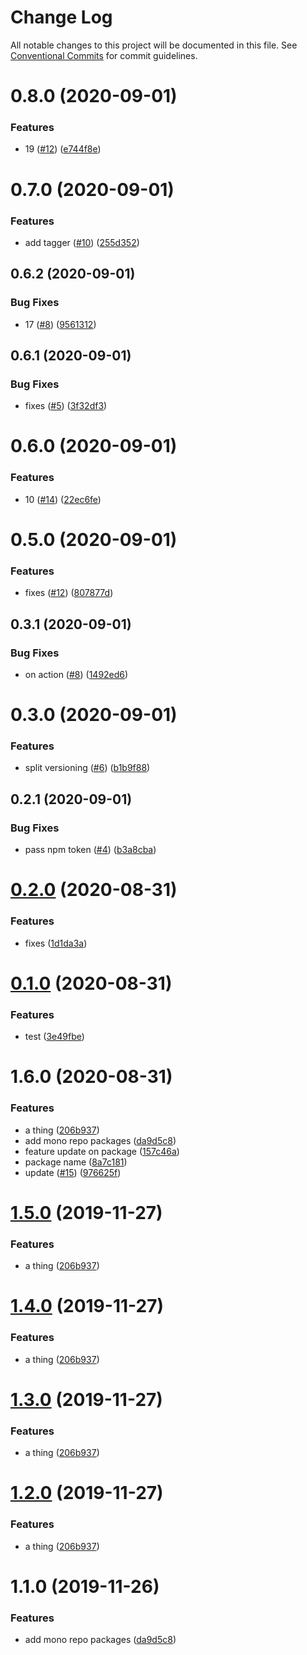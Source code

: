 # Change Log

All notable changes to this project will be documented in this file.
See [Conventional Commits](https://conventionalcommits.org) for commit guidelines.

# 0.8.0 (2020-09-01)


### Features

* 19 ([#12](https://github.com/jquense/test-publish-actions/issues/12)) ([e744f8e](https://github.com/jquense/test-publish-actions/commit/e744f8ebb7ce8ed237b8cae0d32c4eb281ca28f0))






# 0.7.0 (2020-09-01)


### Features

* add tagger ([#10](https://github.com/jquense/test-publish-actions/issues/10)) ([255d352](https://github.com/jquense/test-publish-actions/commit/255d352b53a033851ebf6b6698a5378ec13426e0))

## 0.6.2 (2020-09-01)


### Bug Fixes

* 17 ([#8](https://github.com/jquense/test-publish-actions/issues/8)) ([9561312](https://github.com/jquense/test-publish-actions/commit/95613129a4a3d4f942bbc035f92507917cd5dfa9))


## 0.6.1 (2020-09-01)


### Bug Fixes

* fixes ([#5](https://github.com/jquense/test-publish-actions/issues/5)) ([3f32df3](https://github.com/jquense/test-publish-actions/commit/3f32df3af5204ab3585ee20d96ae4c6bd47f10d0))





# 0.6.0 (2020-09-01)


### Features

* 10 ([#14](https://github.com/jquense/test-publish-actions/issues/14)) ([22ec6fe](https://github.com/jquense/test-publish-actions/commit/22ec6fed3ae63b6e36437edf47569c73dcc95030))





# 0.5.0 (2020-09-01)


### Features

* fixes ([#12](https://github.com/jquense/test-publish-actions/issues/12)) ([807877d](https://github.com/jquense/test-publish-actions/commit/807877d3aa2b1499f2aac32bef3b28086d336aa4))





## 0.3.1 (2020-09-01)


### Bug Fixes

* on action ([#8](https://github.com/jquense/test-publish-actions/issues/8)) ([1492ed6](https://github.com/jquense/test-publish-actions/commit/1492ed6e4273c8a7c580c54b77b08bfb4da746ac))





# 0.3.0 (2020-09-01)


### Features

* split versioning ([#6](https://github.com/jquense/test-publish-actions/issues/6)) ([b1b9f88](https://github.com/jquense/test-publish-actions/commit/b1b9f88a2111a3df39e9bbbb46c92c2bcd814800))





## 0.2.1 (2020-09-01)


### Bug Fixes

* pass npm token ([#4](https://github.com/jquense/test-publish-actions/issues/4)) ([b3a8cba](https://github.com/jquense/test-publish-actions/commit/b3a8cba2ebb6d1dbfd6a0a6a0df54cb495bc78a1))





# [0.2.0](https://github.com/jquense/test-publish-actions/compare/@everes/pkg1@0.1.0...@everes/pkg1@0.2.0) (2020-08-31)


### Features

* fixes ([1d1da3a](https://github.com/jquense/test-publish-actions/commit/1d1da3a12b18b05dae7ea7b6a36cb68b06f16727))





# [0.1.0](https://github.com/jquense/test-publish-actions/compare/@everes/pkg1@1.6.0...@everes/pkg1@0.1.0) (2020-08-31)


### Features

* test ([3e49fbe](https://github.com/jquense/test-publish-actions/commit/3e49fbe3cc27044c8e78625eaf53d7a5e93eb751))





# 1.6.0 (2020-08-31)


### Features

* a thing ([206b937](https://github.com/jquense/test-publish-actions/commit/206b937ac570f17677abaaff5aa42f2857ff5736))
* add mono repo packages ([da9d5c8](https://github.com/jquense/test-publish-actions/commit/da9d5c86336d95550249f32a4efdcfc2b4e0ff7d))
* feature update on package ([157c46a](https://github.com/jquense/test-publish-actions/commit/157c46aaaa8ec4e14dae7279aa17a4a8733bc710))
* package name ([8a7c181](https://github.com/jquense/test-publish-actions/commit/8a7c18131f9f3de1bdc8f406d893f1957845b752))
* update ([#15](https://github.com/jquense/test-publish-actions/issues/15)) ([976625f](https://github.com/jquense/test-publish-actions/commit/976625fe8007e6e01687e3a7961cd2b2cc42e1fb))





# [1.5.0](https://github.com/jquense/test-publish-actions/compare/@jquense/pkg1@1.1.0...@jquense/pkg1@1.5.0) (2019-11-27)


### Features

* a thing ([206b937](https://github.com/jquense/test-publish-actions/commit/206b937ac570f17677abaaff5aa42f2857ff5736))





# [1.4.0](https://github.com/jquense/test-publish-actions/compare/@jquense/pkg1@1.1.0...@jquense/pkg1@1.4.0) (2019-11-27)


### Features

* a thing ([206b937](https://github.com/jquense/test-publish-actions/commit/206b937ac570f17677abaaff5aa42f2857ff5736))





# [1.3.0](https://github.com/jquense/test-publish-actions/compare/@jquense/pkg1@1.1.0...@jquense/pkg1@1.3.0) (2019-11-27)


### Features

* a thing ([206b937](https://github.com/jquense/test-publish-actions/commit/206b937ac570f17677abaaff5aa42f2857ff5736))





# [1.2.0](https://github.com/jquense/test-publish-actions/compare/@jquense/pkg1@1.1.0...@jquense/pkg1@1.2.0) (2019-11-27)


### Features

* a thing ([206b937](https://github.com/jquense/test-publish-actions/commit/206b937ac570f17677abaaff5aa42f2857ff5736))





# 1.1.0 (2019-11-26)


### Features

* add mono repo packages ([da9d5c8](https://github.com/jquense/test-publish-actions/commit/da9d5c86336d95550249f32a4efdcfc2b4e0ff7d))
